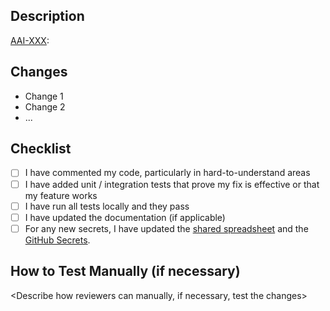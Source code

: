 ## Description

[AAI-XXX](https://biocloud.atlassian.net/browse/AAI-XXX): <Include a summary of the changes and how it relates to the JIRA ticket>

## Changes

- Change 1
- Change 2
- ...

## Checklist

- [ ] I have commented my code, particularly in hard-to-understand areas
- [ ] I have added unit / integration tests that prove my fix is effective or that my feature works
- [ ] I have run all tests locally and they pass
- [ ] I have updated the documentation (if applicable)
- [ ] For any new secrets, I have updated the [shared spreadsheet](https://docs.google.com/spreadsheets/d/16lGloFh4VxMmu6cJdeFVLy2654hdq-ZeErhB8UifSfI/edit?usp=sharing) and the [GitHub Secrets](https://github.com/AustralianBioCommons/aai-backend/settings/secrets/actions).

## How to Test Manually (if necessary)

<Describe how reviewers can manually, if necessary, test the changes>
